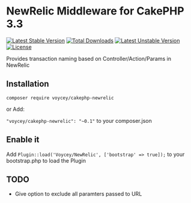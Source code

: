 # NewRelic Middleware for CakePHP 3.3

[![Latest Stable Version](https://poser.pugx.org/voycey/cakephp-newrelic/version)](https://packagist.org/packages/voycey/cakephp-newrelic)
[![Total Downloads](https://poser.pugx.org/voycey/cakephp-newrelic/downloads)](https://packagist.org/packages/voycey/cakephp-newrelic)
[![Latest Unstable Version](https://poser.pugx.org/voycey/cakephp-newrelic/v/unstable)](//packagist.org/packages/voycey/cakephp-newrelic)
[![License](https://poser.pugx.org/voycey/cakephp-newrelic/license)](https://packagist.org/packages/voycey/cakephp-newrelic)

Provides transaction naming based on Controller/Action/Params in NewRelic

## Installation

```composer require voycey/cakephp-newrelic```

or Add:

```"voycey/cakephp-newrelic": "~0.1"``` to your composer.json

## Enable it

Add ```Plugin::load('Voycey/NewRelic', ['bootstrap' => true]);``` to your bootstrap.php to load the Plugin

## TODO

* Give option to exclude all paramters passed to URL




